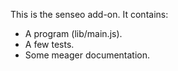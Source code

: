 This is the senseo add-on.  It contains:

* A program (lib/main.js).
* A few tests.
* Some meager documentation.
